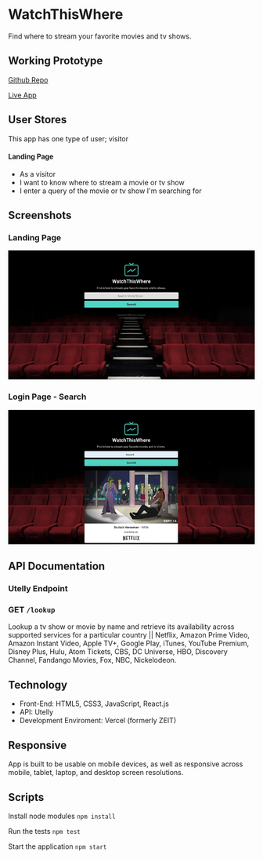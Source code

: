 # WatchThisWhere

Find where to stream your favorite movies and tv shows.

## Working Prototype

[Github Repo](https://github.com/thanneman/watchthiswhere)

[Live App](https://watchthiswhere.now.sh/)

## User Stores

This app has one type of user; visitor

#### Landing Page

- As a visitor
- I want to know where to stream a movie or tv show
- I enter a query of the movie or tv show I'm searching for

## Screenshots

### **Landing Page**

<img src="/github-images/landing.png" alt="Landing Page">

### **Login Page - Search**

<img src="/github-images/landing-search.png" alt="Landing Page Search">

## API Documentation

### Utelly Endpoint

### GET `/lookup`

Lookup a tv show or movie by name and retrieve its availability across supported services for a particular country || Netflix, Amazon Prime Video, Amazon Instant Video, Apple TV+, Google Play, iTunes, YouTube Premium, Disney Plus, Hulu, Atom Tickets, CBS, DC Universe, HBO, Discovery Channel, Fandango Movies, Fox, NBC, Nickelodeon.

## Technology

- Front-End: HTML5, CSS3, JavaScript, React.js
- API: Utelly
- Development Enviroment: Vercel (formerly ZEIT)

## Responsive

App is built to be usable on mobile devices, as well as responsive across mobile, tablet, laptop, and desktop screen resolutions.

## Scripts

Install node modules `npm install`

Run the tests `npm test`

Start the application `npm start`
